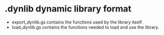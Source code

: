 # .dynlib dynamic library format

- export_dynlib.gs contains the functions used by the library itself.
- load_dynlib.gs contains the functions needed to load and use the library.